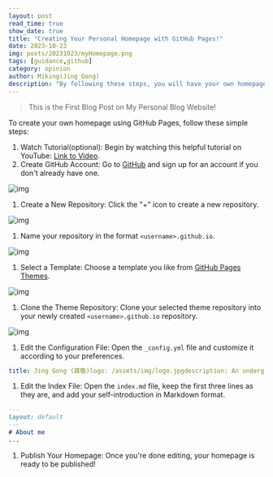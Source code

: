 ```yaml
---
layout: post
read_time: true
show_date: true
title: "Creating Your Personal Homepage with GitHub Pages!"
date: 2023-10-23
img: posts/20231023/myHomepage.png
tags: [guidance,github]
category: opinion
author: Miking(Jing Gong)
description: "By following these steps, you will have your own homepage hosted on GitHub Pages. This guide provides a simple and fast way to create a homepage, without the need to set up a local development environment."
---
```

> This is the First Blog Post on My Personal Blog Website!

To create your own homepage using GitHub Pages, follow these simple steps:

1. Watch Tutorial(optional): Begin by watching this helpful tutorial on YouTube: [Link to Video](https://www.youtube.com/watch?v=o5g-lUuFgpg&t=611s).
2. Create GitHub Account: Go to [GitHub](https://github.com/) and sign up for an account if you don't already have one.

![img](https://zx0tlxjwmkv.feishu.cn/space/api/box/stream/download/asynccode/?code=MDgyZDk2MzlmODgyMjE3YzE2NjNhYzUyYWM5Y2RkYjNfdUZTb2ZDMnVjVlFwSUNYV1BJWmZIZ01uZ2RLUnBWYWJfVG9rZW46TU5IR2I5U3djb0tqMnd4MGdmbGNmT3IybldmXzE2OTgwNjgxNTU6MTY5ODA3MTc1NV9WNA)

1. Create a New Repository: Click the "+" icon to create a new repository.

![img](https://zx0tlxjwmkv.feishu.cn/space/api/box/stream/download/asynccode/?code=OTkyNzUzZjkzMGFkYTI1MTg2ZDdmNmM4MTI3N2U0MWFfaTNGZ0E1Sjd0Nk50VDRUbTJYdVN5ZldZRmZPbTdHUW1fVG9rZW46U3VPZWJ0NGw1b3doUDh4ZVMwamNXSkczblRiXzE2OTgwNjgxNTU6MTY5ODA3MTc1NV9WNA)

1. Name your repository in the format `<username>.github.io`.

![img](https://zx0tlxjwmkv.feishu.cn/space/api/box/stream/download/asynccode/?code=ZWQ5ZGFiZDcwODAwNjI3N2NlZDFjYmUzMjk2Njg5YTlfaklGV1RyOU1vMGljZWgybTBwVFB0VkZCUUdybXhJc3lfVG9rZW46RVBERGIxWlBOb2ZKV2p4SGlTeWN1UzBHbm1lXzE2OTgwNjgxNTU6MTY5ODA3MTc1NV9WNA)

1. Select a Template: Choose a template you like from [GitHub Pages Themes](https://pages.github.com/themes/).

![img](https://zx0tlxjwmkv.feishu.cn/space/api/box/stream/download/asynccode/?code=ZWZkMzQwM2YxZmE4ZGY5OTUxM2NiYzQwYzc1M2NhYTRfVjFjWXV1S0N4aVdEa2RUV21zOXlLbFZSbGtLWW1uT25fVG9rZW46Sm9xSGJDNERub2YyQXZ4Mk5uWmNwMERwbkdiXzE2OTgwNjgxNTU6MTY5ODA3MTc1NV9WNA)

1. Clone the Theme Repository: Clone your selected theme repository into your newly created `<username>.github.io` repository.

![img](https://zx0tlxjwmkv.feishu.cn/space/api/box/stream/download/asynccode/?code=YTNjZjY0NTc0NzIwMTJhMmE4YTc5NGYyNDI5YjI5YjBfWkRKaU1XWUlBSWtSeVRYVGRhZHNPVVlCRWRSVm84TmhfVG9rZW46TXFNbmJJYzZCbzhoSTd4aU8wVWNReXRObm9oXzE2OTgwNjgxNTU6MTY5ODA3MTc1NV9WNA)

1. Edit the Configuration File: Open the `_config.yml` file and customize it according to your preferences.

```YAML
title: Jing Gong (龚敬)logo: /assets/img/logo.jpgdescription: An undergraduate at the School of Software Engineering, Sun Yat-sen University.show_downloads: falsegoogle_analytics:theme: jekyll-theme-minimal
```

1. Edit the Index File: Open the `index.md` file, keep the first three lines as they are, and add your self-introduction in Markdown format.

```Markdown
---
layout: default
---
# About me
...
```

1. Publish Your Homepage: Once you're done editing, your homepage is ready to be published!